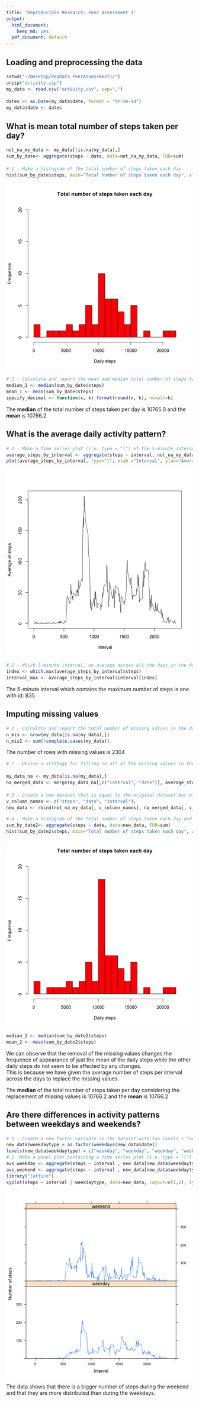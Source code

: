 ```yaml
---
title: 'Reproducible Research: Peer Assessment 1'
output:
  html_document:
    keep_md: yes
  pdf_document: default
---
```


## Loading and preprocessing the data


```r
setwd("~/Desktop/RepData_PeerAssessment1/")
unzip("activity.zip")
my_data <- read.csv("activity.csv", sep=",")

dates <- as.Date(my_data$date, format = "%Y-%m-%d")
my_data$date <- dates
```

## What is mean total number of steps taken per day?


```r
not_na_my_data <- my_data[!is.na(my_data),]
sum_by_date<- aggregate(steps ~ date, data=not_na_my_data, FUN=sum)

# 1 - Make a histogram of the total number of steps taken each day
hist(sum_by_date$steps, main="Total number of steps taken each day", xlab="Daily steps", ylab="Frequence", col="red", breaks=20, ylim=(c(0, 20)))
```

![plot of chunk steps_per_day](figure/steps_per_day-1.png) 

```r
# 2 - Calculate and report the mean and median total number of steps taken per day
median_1 <- median(sum_by_date$steps)
mean_1 <- mean(sum_by_date$steps)
specify_decimal <- function(x, k) format(round(x, k), nsmall=k)
```

The **median** of the total number of steps taken per day is 10765.0 and the **mean** is 10766.2


## What is the average daily activity pattern?


```r
# 1 - Make a time series plot (i.e. type = "l") of the 5-minute interval (x-axis) and the average number of steps taken, averaged across all days (y-axis)
average_steps_by_interval <- aggregate(steps ~ interval, not_na_my_data, FUN=mean)
plot(average_steps_by_interval, type="l", xlab ="Interval", ylab="Average of steps")
```

![plot of chunk activity_pattern](figure/activity_pattern-1.png) 

```r
# 2 - Which 5-minute interval, on average across all the days in the dataset, contains the maximum number of steps?
index <- which.max(average_steps_by_interval$steps)
interval_max <- average_steps_by_interval$interval[index]
```

The 5-minute interval which contains the maximum number of steps is one with id: 835

## Imputing missing values

```r
# 1 - Calculate and report the total number of missing values in the dataset (i.e. the total number of rows with NAs)
n_mis <- nrow(my_data[is.na(my_data),])
n_mis2 <- sum(!complete.cases(my_data))
```

The number of rows with missing values is 2304


```r
# 2 - Devise a strategy for filling in all of the missing values in the dataset. The strategy does not need to be sophisticated. For example, you could use the mean/median for that day, or the mean for that 5-minute interval, etc.

my_data_na <- my_data[is.na(my_data),]
na_merged_data <- merge(my_data_na[,c("interval", "date")], average_steps_by_interval, by="interval")

# 3 - Create a new dataset that is equal to the original dataset but with the missing data filled in.
v_column_names <- c("steps", "date", "interval");
new_data <- rbind(not_na_my_data[, v_column_names], na_merged_data[, v_column_names])
```


```r
# 4 - Make a histogram of the total number of steps taken each day and Calculate and report the mean and median total number of steps taken per day. Do these values differ from the estimates from the first part of the assignment? What is the impact of imputing missing data on the estimates of the total daily number of steps?
sum_by_date2<- aggregate(steps ~ date, data=new_data, FUN=sum)
hist(sum_by_date2$steps, main="Total number of steps taken each day", xlab="Daily steps", ylab="Frequence", col="red", breaks=20, ylim=(c(0, 20)))
```

![plot of chunk hist_new_values](figure/hist_new_values-1.png) 

```r
median_2 <- median(sum_by_date2$steps)
mean_2 <- mean(sum_by_date2$steps)
```

We can observe that the removal of the missing values changes the frequence of appearance of just the mean of the daily steps while the other daily steps do not seem to be affected by any changes.  
This is because we have given the average number of steps per interval across the days to replace the missing values.

The **median** of the total number of steps taken per day considering the replacement of missing values is 10766.2 and the **mean** is 10766.2

## Are there differences in activity patterns between weekdays and weekends?


```r
# 1 - Create a new factor variable in the dataset with two levels – “weekday” and “weekend” indicating whether a given date is a weekday or weekend day.
new_data$weekdaytype = as.factor(weekdays(new_data$date))
levels(new_data$weekdaytype) = c("weekday", "weekday", "weekday", "weekday", "weekday", "weekend", "weekend")
# 2- Make a panel plot containing a time series plot (i.e. type = "l") of the 5-minute interval (x-axis) and the average number of steps taken, averaged across all weekday days or weekend days (y-axis). See the README file in the GitHub repository to see an example of what this plot should look like using simulated data.
avs_weekday <- aggregate(steps ~ interval , new_data[new_data$weekdaytype=="weekday",], FUN=mean)
avs_weekend <- aggregate(steps ~ interval , new_data[new_data$weekdaytype=="weekend",], FUN=mean)
library("lattice")
xyplot(steps ~ interval | weekdaytype, data=new_data, layout=c(1,2), type="a", ylim = c(0,400), xlab="Interval", ylab="Number of steps")
```

![plot of chunk activity_patterns](figure/activity_patterns-1.png) 

The data shows that there is a bigger number of steps during the weekend and that they are more distributed than during the weekdays.

